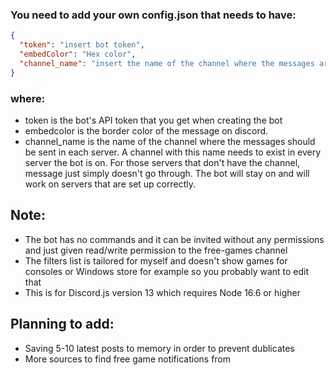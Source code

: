 ### You need to add your own config.json that needs to have:


```json
{
  "token": "insert bot token",
  "embedColor": "Hex color",
  "channel_name": "insert the name of the channel where the messages are sent"
}
```

### where: 
- token is the bot's API token that you get when creating the bot
- embedcolor is the  border color of the message on discord.
- channel_name is the name of the channel where the messages should be sent in each server. A channel with this name needs to exist in every server the bot is on. For those servers that don't have the channel, message just simply doesn't go through. The bot will stay on and will work on servers that are set up correctly.

## Note:
* The bot has no commands and it can be invited without any permissions and just given read/write permission to the free-games channel
* The filters list is tailored for myself and doesn't show games for consoles or Windows store for example so you probably want to edit that
* This is for Discord.js version 13 which requires Node 16.6 or higher

## Planning to add:
- Saving 5-10 latest posts to memory in order to prevent dublicates
- More sources to find free game notifications from
